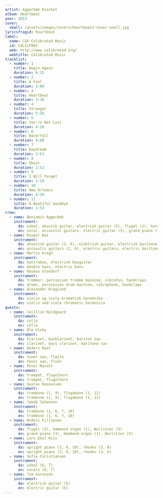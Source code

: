 ```yaml
---
artist: Aggerbæk Kvintet
album: Heartbeat
year: 2013
cover:
  small: /assets/images/covers/heartbeat2-cover-small.jpg
lyricsfragid: heartbeat
label:
  name: C&P Calibrated Music
  id: CALILP002
  web: http://www.calibrated.org/
  webtitle: Calibrated Music
tracklist:
  - number: 1
    title: Begin Again
    duration: 6:25
  - number: 2
    title: A Fool
    duration: 3:00
  - number: 3
    title: Heartbeat
    duration: 3:36
  - number: 4
    title: Stranger
    duration: 5:26
  - number: 5
    title: You're Not Lost
    duration: 4:26
  - number: 6
    title: Waterfall
    duration: 4:08
  - number: 7
    title: Daydream
    duration: 2:51
  - number: 8
    title: Ghost
    duration: 2:53
  - number: 9
    title: I Will Forget
    duration: 2:18
  - number: 10
    title: New Orleans
    duration: 4:39
  - number: 11
    title: A Beatiful Goodbye
    duration: 1:53
crew:
  - name: Benjamin Aggerbæk
    instrument:
      da: vokal, akustik guitar, electrisk guitar (5), flygel (1), harmonium (4), handclaps
      en: vocal, accoustic guitars, electric guitar (5), grand piano (1), harmonium (4), handclaps
  - name: Kasper Bai
    instrument:
      da: akustisk guitar (2, 6), elektrisk guitar, electrisk baritone guitar, Wurlitzer (1), handclaps)
      en: accoustic guitars (2, 6), electric guitars, electric baritone guitar, Wurlitzer (1), handclaps)
  - name: Martin Krogh
    instrument:
      da: kontrabas, electrisk basguitar
      en: double bass, electric bass
  - name: Rasmus Glendorf
    instrument:
      da: trommer, percussion tromme maskine, vibrafon, handclaps
      en: drums, percussion drum machine, vibraphone, handclaps
  - name: Alexander Kraglund
    instrument:
      da: violin og viola kromatisk harmonika
      en: violin and viola chromatic harmonica
guests:
  - name: Cecillie Hyldgaard
    instrument:
      da: cello
      en: cello
  - name: Ole Visby
    instrument:
      da: klarinet, basklarinet, bariton sax
      en: clarinet, bass clarinet, baritone sax
  - name: Anders Bast
    instrument:
      da: tenor sax, fløjte
      en: tenor sax, flute
  - name: Peter Marott
    instrument:
      da: trompet, flugelhorn
      en: trumpet, flugelhorn
  - name: Gustav Rasmussen
    instrument:
      da: trombone (1, 9), flugabone (1, 11)
      en: trombone (1, 9), flugabone (1, 11)
  - name: Jakob Johansen
    instrument:
      da: trombone (1, 6, 7, 10)
      en: trombone (1, 6, 7, 10)
  - name: Anders Fillipsen
    instrument:
      da: flygel (3), Hammond organ (1), Wurlitzer (5)
      en: grand piano (3), Hammond organ (1), Wurlitzer (5)
  - name: Lars Emil Riis
    instrument:
      da: upright piano (3, 9, 10), rhodes (3, 6)
      en: upright piano (3, 9, 10), rhodes (3, 6)
  - name: Sofie Christiansen
    instrument:
      da: vokal (6, 7)
      en: vocals (6, 7)
  - name: Tim Sorensen
    instrument:
      da: electrisk guitar (5)
      en: electric guitar (5)
---
```

